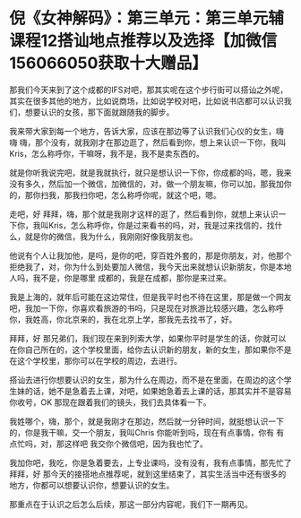 # 倪《女神解码》：第三单元：第三单元辅课程12搭讪地点推荐以及选择【加微信156066050获取十大赠品】

那我们今天来到了这个成都的IFS对吧，那其实呢在这个步行街可以搭讪之外呢，其实在很多其他的地方，比如说商场，比如说学校对吧，比如说书店都可以认识我们，想要认识的女孩，那下面就跟随我的脚步。

我来带大家到每一个地方，告诉大家，应该在那边等了认识我们心仪的女生，嗨 嗨 嗨，那个没有，就我刚才在那边逛了，然后看到你，想上来认识一下你，我叫Kris，怎么称呼你，干嘛呀，我不是，我不是卖东西的。

就是你听我说完吧，就是我就执行，就只是想认识一下你，你成都的吗，嗯，我来没有多久，然后加一个微信，加微信的，对，做一个朋友嘛，你可以加，那我加你的，那你扫我，那我扫你吧，怎么称呼你呢，就这个吧，嗯。

走吧，好 拜拜，嗨，那个就是我刚才这样的逛了，然后看到你，就想上来认识一下你，我叫Kris，怎么称呼你，你是过来看书的吗，对，我是过来找信的，找什么，就是你的微信，我为什么，我刚刚好像我朋友也。

他说有个人让我加他，是吗，是你的吧，穿百姓外套的，那是你朋友，对，他那个拒绝我了，对，你为什么到处要加人微信，我今天出来就想认识新朋友，你是本地人吗，我不是，你是哪里 成都的，我是在成都，那你是来过来。

我是上海的，就年后可能在这边常住，但是我平时也不待在这里，那是做一个网友吧，我加一下你，你喜欢看旅游的书吗，只是现在对旅游比较感兴趣，怎么称呼你，我姓高，你北京来的，我在北京上学，那我先去找书了，好。

拜拜，好 那兄弟们，我们现在来到列索大学，如果你平时是学生的话，你就可以在你自己所在的，这个学校里面，给你去认识新的朋友，新的女生，那如果你不是在这个学校里，那你可以在学校的周边，去进行。

搭讪去进行你想要认识的女生，那为什么在周边，而不是在里面，在周边的这个学生妹的话，她不是急着去上课，对吧，如果她急着去上课的话，那其实并不是容易你收号，OK 那现在跟着我们的镜头，我们去具体看一下。

我姓哪个，嗨，那个，就是我刚才在那边，然后就一分钟时间，就挺想认识一下的，你是我干嘛，交一个朋友，我叫Chris 你能听到吗，现在有点事情，你有 有点忙吗，对，那这样吧 我交你个微信吧，因为我也忙了。

我加你吧，我吃，你是急着要去，上专业课吗，没有没有，我有点事情，那先忙了 拜拜，好 那今天的接搭地点推荐呢，就到这里结束了，其实生活当中还有很多的地方，你都可以想要认识你，想要认识的女生。

那重点在于认识之后怎么后续，那这一部分内容呢，我们下一期再见。